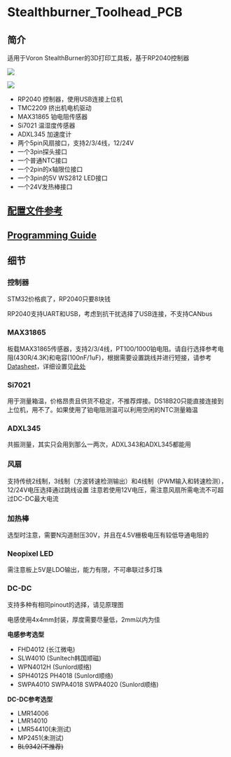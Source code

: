 # Stealthburner_Toolhead_PCB

## 简介

适用于Voron StealthBurner的3D打印工具板，基于RP2040控制器

![](/Document/pic/v1.1t.png)

![](/Document/pic/v1.1b.png)

* RP2040 控制器，使用USB连接上位机
* TMC2209 挤出机电机驱动
* MAX31865 铂电阻传感器
* Si7021 温湿度传感器
* ADXL345 加速度计
* 两个5pin风扇接口，支持2/3/4线，12/24V
* 一个3pin探头接口
* 一个普通NTC接口
* 一个2pin的x轴限位接口
* 一个3pin的5V WS2812 LED接口
* 一个24V发热棒接口

## [配置文件参考](klipper_config.cfg)

## [Programming Guide](Document/programming_cn.md)

## 细节
### 控制器
STM32价格疯了，RP2040只要8块钱

RP2040支持UART和USB，考虑到抗干扰选择了USB连接，不支持CANbus

### MAX31865
板载MAX31865传感器，支持2/3/4线，PT100/1000铂电阻。请自行选择参考电阻(430R/4.3K)和电容(100nF/1uF)，根据需要设置跳线并进行短接，请参考[Datasheet](https://datasheets.maximintegrated.com/en/ds/MAX31865.pdf)，详细设置见[此处](Document/max31865_cn.md)

### Si7021
用于测量箱温，价格昂贵且供货不稳定，不推荐焊接。DS18B20只能直接连接到上位机，用不了。如果使用了铂电阻测温可以利用空闲的NTC测量箱温

### ADXL345
共振测量，其实只会用到那么一两次，ADXL343和ADXL345都能用

### 风扇
支持传统2线制，3线制（方波转速检测输出）和4线制（PWM输入和转速检测），12/24V电压选择通过跳线设置
注意若使用12V电压，需注意风扇所需电流不可超过DC-DC最大电流

### 加热棒
选型时注意，需要N沟道耐压30V，并且在4.5V栅极电压有较低导通电阻的

### Neopixel LED
需注意板上5V是LDO输出，能力有限，不可串联过多灯珠

### DC-DC
支持多种有相同pinout的选择，请见原理图

电感使用4x4mm封装，厚度需要尽量低，2mm以内为佳

**电感参考选型**
* FHD4012 (长江微电)
* SLW4010 (Sunltech韩国顺磁)
* WPN4012H (Sunlord顺络)
* SPH4012S PH4018 (Sunlord顺络)
* SWPA4010 SWPA4018 SWPA4020 (Sunlord顺络)

**DC-DC参考选型**
* LMR14006
* LMR14010
* LMR54410(未测试) 
* MP2451(未测试)
* ~~BL9342(不推荐)~~
